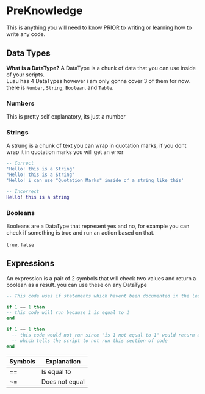 # PreKnowledge
This is anything you will need to know PRIOR to writing or learning how to write any code.

## Data Types

**What is a DataType?**
A DataType is a chunk of data that you can use inside of your scripts. <br>
Luau has 4 DataTypes however i am only gonna cover 3 of them for now. there is `Number`, `String`, `Boolean`, and `Table`. 

### Numbers
This is pretty self explanatory, its just a number

### Strings
A strung is a chunk of text you can wrap in quotation marks, if you dont wrap it in quotation marks you will get an error

```lua
-- Correct
'Hello! this is a String'
"Hello! this is a String"
'Hello! i can use "Quotation Marks" inside of a string like this'

-- Incorrect
Hello! this is a string
```

### Booleans
Booleans are a DataType that represent yes and no, for example you can check if something is true and run an action based on that.

`true`, `false`

## Expressions
An expression is a pair of 2 symbols that will check two values and return a boolean as a result. you can use these on any DataType <br>

```lua
-- This code uses if statements which havent been documented in the lessons yet

if 1 == 1 then
-- this code will run because 1 is equal to 1
end

if 1 ~= 1 then
  -- this code would not run since "is 1 not equal to 1" would return as false 
  -- which tells the script to not run this section of code
end
```

| Symbols | Explanation |
| ------- | ----------- |
| == | Is equal to |
| ~= | Does not equal

